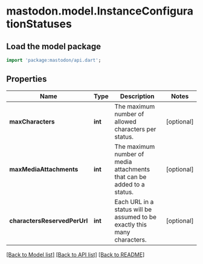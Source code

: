 # mastodon.model.InstanceConfigurationStatuses

## Load the model package
```dart
import 'package:mastodon/api.dart';
```

## Properties
Name | Type | Description | Notes
------------ | ------------- | ------------- | -------------
**maxCharacters** | **int** | The maximum number of allowed characters per status. | [optional] 
**maxMediaAttachments** | **int** | The maximum number of media attachments that can be added to a status. | [optional] 
**charactersReservedPerUrl** | **int** | Each URL in a status will be assumed to be exactly this many characters. | [optional] 

[[Back to Model list]](../README.md#documentation-for-models) [[Back to API list]](../README.md#documentation-for-api-endpoints) [[Back to README]](../README.md)


